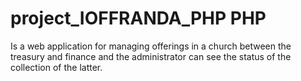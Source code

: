 # project_IOFFRANDA_PHP PHP
Is a web application for managing offerings in a church between the treasury and finance and the administrator can see the status of the collection of the latter.
